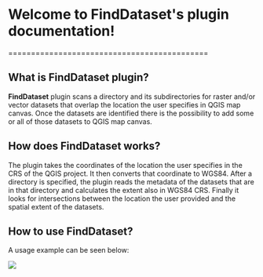 
# Welcome to FindDataset's plugin documentation!
============================================

## What is **FindDataset** plugin?

**FindDataset** plugin scans a directory and its subdirectories for raster and/or vector datasets that overlap the location the user specifies in QGIS map canvas. Once the datasets are identified there is the possibility to add some or all of those datasets to QGIS map canvas.

## How does **FindDataset** works?

The plugin takes the coordinates of the location the user specifies in the CRS of the QGIS project. It then converts that coordinate to WGS84. After a directory is specified, the plugin reads the metadata of the datasets that are in that directory and calculates the extent also in WGS84 CRS. Finally it looks for intersections between the location the user provided and the spatial extent of the datasets. 

## How to use **FindDataset**?

A usage example can be seen below:

![]( find_dataset.gif)

